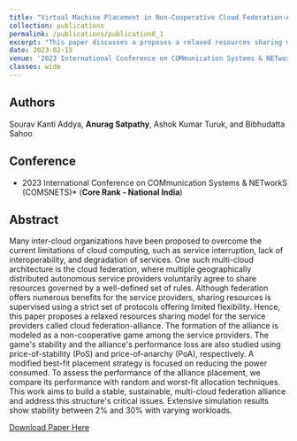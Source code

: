 ```yaml
---
title: "Virtual Machine Placement in Non-Cooperative Cloud Federation-Alliance"
collection: publications
permalink: /publications/publication8_1
excerpt: "This paper discusses a proposes a relaxed resources sharing model for the service providers called cloud federation-alliance."
date: 2023-02-15
venue: '2023 International Conference on COMmunication Systems & NETworkS (COMSNETS), Bangalore, India'
classes: wide
---
```

## Authors
Sourav Kanti Addya, **Anurag Satpathy**, Ashok Kumar Turuk, and Bibhudatta Sahoo
 

## Conference
* 2023 International Conference on COMmunication Systems & NETworkS (COMSNETS)* (**Core Rank - National India**)


## Abstract
Many inter-cloud organizations have been proposed to overcome the current limitations of cloud computing, such as service interruption, lack of interoperability, and degradation of services. One such multi-cloud architecture is the cloud federation, where multiple geographically distributed autonomous service providers voluntarily agree to share resources governed by a well-defined set of rules. Although federation offers numerous benefits for the service providers, sharing resources is supervised using a strict set of protocols offering limited flexibility. Hence, this paper proposes a relaxed resources sharing model for the service providers called cloud federation-alliance. The formation of the alliance is modeled as a non-cooperative game among the service providers. The game's stability and the alliance's performance loss are also studied using price-of-stability (PoS) and price-of-anarchy (PoA), respectively. A modified best-fit placement strategy is focused on reducing the power consumed. To assess the performance of the alliance placement, we compare its performance with random and worst-fit allocation techniques. This work aims to build a stable, sustainable, multi-cloud federation alliance and address this structure's critical issues. Extensive simulation results show stability between 2% and 30% with varying workloads.

[Download Paper Here](https://ieeexplore.ieee.org/document/10041420)
